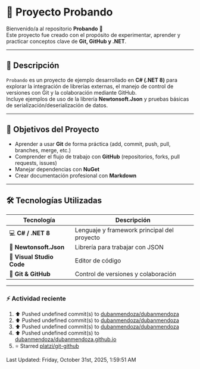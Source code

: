 # 🚀 Proyecto Probando

Bienvenido/a al repositorio **Probando** 👋  
Este proyecto fue creado con el propósito de experimentar, aprender y practicar conceptos clave de **Git, GitHub y .NET**.

---

## 📘 Descripción

`Probando` es un proyecto de ejemplo desarrollado en **C# (.NET 8)** para explorar la integración de librerías externas, el manejo de control de versiones con Git y la colaboración mediante GitHub.  
Incluye ejemplos de uso de la librería **Newtonsoft.Json** y pruebas básicas de serialización/deserialización de datos.

---

## 🧠 Objetivos del Proyecto

- Aprender a usar **Git** de forma práctica (add, commit, push, pull, branches, merge, etc.)
- Comprender el flujo de trabajo con **GitHub** (repositorios, forks, pull requests, issues)
- Manejar dependencias con **NuGet**
- Crear documentación profesional con **Markdown**

---

## 🛠️ Tecnologías Utilizadas

| Tecnología | Descripción |
|-------------|-------------|
| 💻 **C# / .NET 8** | Lenguaje y framework principal del proyecto |
| 🧩 **Newtonsoft.Json** | Librería para trabajar con JSON |
| 🔧 **Visual Studio Code** | Editor de código |
| 🧠 **Git & GitHub** | Control de versiones y colaboración |

---

### ⚡ Actividad reciente

<!--START_SECTION:activity-->

<!--END_SECTION:activity-->

<!--RECENT_ACTIVITY:start-->
1. ⬆️ Pushed undefined commit(s) to [dubanmendoza/dubanmendoza](https://github.com/dubanmendoza/dubanmendoza)<br>
2. ⬆️ Pushed undefined commit(s) to [dubanmendoza/dubanmendoza](https://github.com/dubanmendoza/dubanmendoza)<br>
3. ⬆️ Pushed undefined commit(s) to [dubanmendoza/dubanmendoza](https://github.com/dubanmendoza/dubanmendoza)<br>
4. ⬆️ Pushed undefined commit(s) to [dubanmendoza/dubanmendoza.github.io](https://github.com/dubanmendoza/dubanmendoza.github.io)<br>
5. ⭐ Starred [platzi/git-github](https://github.com/platzi/git-github)<br>
<!--RECENT_ACTIVITY:end-->

<!--RECENT_ACTIVITY:last_update-->
Last Updated: Friday, October 31st, 2025, 1:59:51 AM
<!--RECENT_ACTIVITY:last_update_end-->
